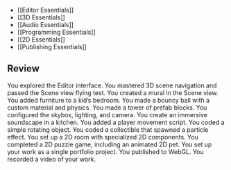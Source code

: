 - [[Editor Essentials]]
- [[3D Essentials]]
- [[Audio Essentials]]
- [[Programming Essentials]]
- [[2D Essentials]]
- [[Publishing Essentials]]
## Review
You explored the Editor interface.
You mastered 3D scene navigation and passed the Scene view flying test.
You created a mural in the Scene view.
You added furniture to a kid’s bedroom.
You made a bouncy ball with a custom material and physics.
You made a tower of prefab blocks.
You configured the skybox, lighting, and camera.
You create an immersive soundscape in a kitchen.
You added a player movement script.
You coded a simple rotating object.
You coded a collectible that spawned a particle effect.
You set up a 2D room with specialized 2D components.
You completed a 2D puzzle game, including an animated 2D pet. 
You set up your work as a single portfolio project.
You published to WebGL.
You recorded a video of your work. 
